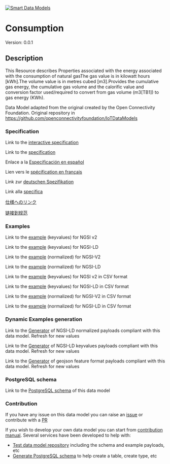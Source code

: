 [![Smart Data Models](https://smartdatamodels.org/wp-content/uploads/2022/01/SmartDataModels_logo.png "Logo")](https://smartdatamodels.org)
# Consumption
Version: 0.0.1

## Description 

This Resource describes Properties associated with the energy associated with the consumption of natural gasThe gas value is in kilowatt hours [kWh].The volume value is in metres cubed [m3].Provides the cumulative gas energy, the cumulative gas volume and the calorific value and conversion factor used/required to convert from gas volume (m3[TB1]) to gas energy (KWh).

Data Model adapted from the original created by the Open Connectivity Foundation. Original repository in https://github.com/openconnectivityfoundation/IoTDataModels
### Specification

Link to the [interactive specification](https://swagger.lab.fiware.org/?url=https://smart-data-models.github.io/dataModel.OCF/Consumption/swagger.yaml)

Link to the [specification](https://github.com/smart-data-models/dataModel.OCF/blob/master/Consumption/doc/spec.md)

Enlace a la [Especificación en español](https://github.com/smart-data-models/dataModel.OCF/blob/master/Consumption/doc/spec_ES.md)

Lien vers le [spécification en français](https://github.com/smart-data-models/dataModel.OCF/blob/master/Consumption/doc/spec_FR.md)

Link zur [deutschen Spezifikation](https://github.com/smart-data-models/dataModel.OCF/blob/master/Consumption/doc/spec_DE.md)

Link alla [specifica](https://github.com/smart-data-models/dataModel.OCF/blob/master/Consumption/doc/spec_IT.md)

[仕様へのリンク](https://github.com/smart-data-models/dataModel.OCF/blob/master/Consumption/doc/spec_JA.md)

[链接到规范](https://github.com/smart-data-models/dataModel.OCF/blob/master/Consumption/doc/spec_ZH.md)
### Examples

Link to the [example](https://smart-data-models.github.io/dataModel.OCF/Consumption/examples/example.json) (keyvalues) for NGSI v2

Link to the [example](https://smart-data-models.github.io/dataModel.OCF/Consumption/examples/example.jsonld) (keyvalues) for NGSI-LD

Link to the [example](https://smart-data-models.github.io/dataModel.OCF/Consumption/examples/example-normalized.json) (normalized) for NGSI-V2

Link to the [example](https://smart-data-models.github.io/dataModel.OCF/Consumption/examples/example-normalized.jsonld) (normalized) for NGSI-LD

Link to the [example](https://smart-data-models.github.io/dataModel.OCF/Consumption/examples/example.json.csv) (keyvalues) for NGSI v2 in CSV format

Link to the [example](https://smart-data-models.github.io/dataModel.OCF/Consumption/examples/example.jsonld.csv) (keyvalues) for NGSI-LD in CSV format

Link to the [example](https://smart-data-models.github.io/dataModel.OCF/Consumption/examples/example-normalized.json.csv) (normalized) for NGSI-V2 in CSV format

Link to the [example](https://smart-data-models.github.io/dataModel.OCF/Consumption/examples/example-normalized.jsonld.csv) (normalized) for NGSI-LD in CSV format
### Dynamic Examples generation

Link to the [Generator](https://smartdatamodels.org/extra/ngsi-ld_generator.php?schemaUrl=https://raw.githubusercontent.com/smart-data-models/dataModel.OCF/master/Consumption/schema.json&email=info@smartdatamodels.org) of NGSI-LD normalized payloads compliant with this data model. Refresh for new values

Link to the [Generator](https://smartdatamodels.org/extra/ngsi-ld_generator_keyvalues.php?schemaUrl=https://raw.githubusercontent.com/smart-data-models/dataModel.OCF/master/Consumption/schema.json&email=info@smartdatamodels.org) of NGSI-LD keyvalues payloads compliant with this data model. Refresh for new values

Link to the [Generator](https://smartdatamodels.org/extra/geojson_features_generator.php?schemaUrl=https://raw.githubusercontent.com/smart-data-models/dataModel.OCF/master/Consumption/schema.json&email=info@smartdatamodels.org) of geojson feature format payloads compliant with this data model. Refresh for new values
### PostgreSQL schema

Link to the [PostgreSQL schema](https://smart-data-models.github.io/dataModel.OCF/Consumption/schema.sql) of this data model
### Contribution

 If you have any issue on this data model you can raise an [issue](https://github.com/smart-data-models/dataModel.OCF/issues)  or contribute with a [PR](https://github.com/smart-data-models/dataModel.OCF/pulls)

 If you wish to develop your own data model you can start from [contribution manual](https://bit.ly/contribution_manual). Several services have been developed to help with: 
 - [Test data model repository](https://smartdatamodels.org/index.php/data-models-contribution-api/) including the schema and example payloads, etc
 - [Generate PostgreSQL schema](https://smartdatamodels.org/index.php/sql-service/) to help create a table, create type, etc